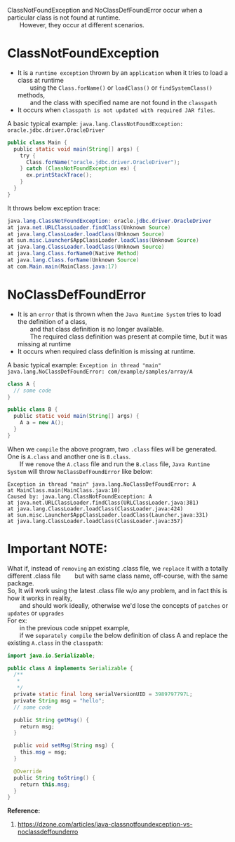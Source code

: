 ClassNotFoundException and NoClassDefFoundError occur when a particular class is not found at runtime.  
  However, they occur at different scenarios.  

# ClassNotFoundException

- It is a `runtime exception` thrown by an `application` when it tries to load a class at runtime  
  using the `Class.forName()` or `loadClass()` or `findSystemClass()` methods,  
  and the class with specified name are not found in the `classpath`  
- It occurs when `classpath is not updated with required JAR files`.

A basic typical example: `java.lang.ClassNotFoundException: oracle.jdbc.driver.OracleDriver`

```java
public class Main {
  public static void main(String[] args) {
    try {
      Class.forName("oracle.jdbc.driver.OracleDriver");
    } catch (ClassNotFoundException ex) {
      ex.printStackTrace();
    }
  }
}
```  

It throws below exception trace:  

```java
java.lang.ClassNotFoundException: oracle.jdbc.driver.OracleDriver
at java.net.URLClassLoader.findClass(Unknown Source)
at java.lang.ClassLoader.loadClass(Unknown Source)
at sun.misc.Launcher$AppClassLoader.loadClass(Unknown Source)
at java.lang.ClassLoader.loadClass(Unknown Source)
at java.lang.Class.forName0(Native Method)
at java.lang.Class.forName(Unknown Source)
at com.Main.main(MainClass.java:17)
```  

# NoClassDefFoundError 

- It is an `error` that is thrown when the `Java Runtime System` tries to load the definition of a class,  
  and that class definition is no longer available.  
  The required class definition was present at compile time, but it was missing at runtime  
- It occurs when required class definition is missing at runtime.

A basic typical example: `Exception in thread "main" java.lang.NoClassDefFoundError: com/example/samples/array/A`  

```java
class A {
  // some code
}

public class B {
  public static void main(String[] args) {
    A a = new A();
  }
}
```
When we `compile` the above program, two `.class` files will be generated. One is `A.class` and another one is `B.class`.  
  If we `remove` the `A.class` file and run the `B.class` file, `Java Runtime System` will throw `NoClassDefFoundError` like below:  

```
Exception in thread "main" java.lang.NoClassDefFoundError: A
at MainClass.main(MainClass.java:10)
Caused by: java.lang.ClassNotFoundException: A
at java.net.URLClassLoader.findClass(URLClassLoader.java:381)
at java.lang.ClassLoader.loadClass(ClassLoader.java:424)
at sun.misc.Launcher$AppClassLoader.loadClass(Launcher.java:331)
at java.lang.ClassLoader.loadClass(ClassLoader.java:357)
```

# Important NOTE:  

What if, instead of `removing` an existing .class file, we `replace` it with a totally different .class file 
  but with same class name, off-course, with the same package.  
So, It will work using the latest .class file w/o any problem, and in fact this is how it works in reality,   
  and should work ideally, otherwise we'd lose the concepts of `patches` or `updates` or `upgrades`   
For ex:  
  in the previous code snippet example,  
  if we `separately compile` the below definition of class A and replace the existing `A.class` in the `classpath`:  

```java
import java.io.Serializable;

public class A implements Serializable {
  /**
   * 
   */
  private static final long serialVersionUID = 3989797797L;
  private String msg = "hello";
  // some code

  public String getMsg() {
    return msg;
  }

  public void setMsg(String msg) {
    this.msg = msg;
  }

  @Override
  public String toString() {
    return this.msg;
  }
}
```

**Reference:**  
1. https://dzone.com/articles/java-classnotfoundexception-vs-noclassdeffounderro

